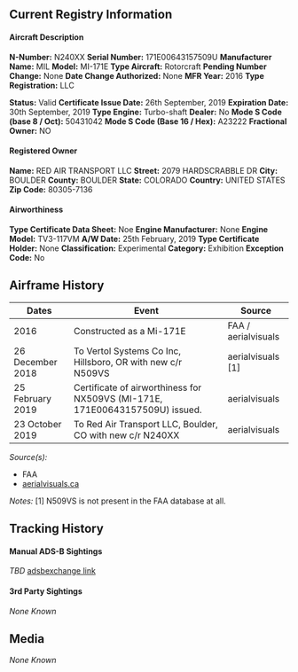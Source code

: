 ## Current Registry Information
#### Aircraft Description
**N-Number:** N240XX
**Serial Number:** 171E00643157509U
**Manufacturer Name:** MIL
**Model:** MI-171E
**Type Aircraft:** Rotorcraft
**Pending Number Change:** None
**Date Change Authorized:** None
**MFR Year:** 2016
**Type Registration:** LLC

**Status:** Valid
**Certificate Issue Date:** 26th September, 2019
**Expiration Date:** 30th September, 2019
**Type Engine:** Turbo-shaft
**Dealer:** No
**Mode S Code (base 8 / Oct):** 50431042
**Mode S Code (Base 16 / Hex):** A23222
**Fractional Owner:** NO

#### Registered Owner
**Name:** RED AIR TRANSPORT LLC
**Street:** 2079 HARDSCRABBLE DR
**City:** BOULDER
**County:** BOULDER
**State:** COLORADO
**Country:** UNITED STATES
**Zip Code:** 80305-7136

#### Airworthiness 
**Type Certificate Data Sheet:** Noe
**Engine Manufacturer:** None
**Engine Model:** TV3-117VM
**A/W Date:** 25th February, 2019
**Type Certificate Holder:** None
**Classification:** Experimental
**Category:** Exhibition
**Exception Code:** No

## Airframe History

| **Dates**        | **Event**                                                                    | **Source**          |
| ---------------- | ---------------------------------------------------------------------------- | ------------------- |
| 2016             | Constructed as a Mi-171E                                                     | FAA / aerialvisuals |
| 26 December 2018 | To Vertol Systems Co Inc, Hillsboro, OR with new c/r N509VS                  | aerialvisuals [1]   |
| 25 February 2019 | Certificate of airworthiness for NX509VS (MI-171E, 171E00643157509U) issued. | aerialvisuals       |
| 23 October 2019  | To Red Air Transport LLC, Boulder, CO with new c/r N240XX                    | aerialvisuals       |
*Source(s):*
- FAA
- [aerialvisuals.ca](https://www.aerialvisuals.ca/AirframeDossier.php?Serial=195023)

*Notes:*
[1] N509VS is not present in the FAA database at all.

## Tracking History
#### Manual ADS-B Sightings
*TBD*
[adsbexchange link](https://globe.adsbexchange.com/?icao=a23222)

#### 3rd Party Sightings
*None Known*

## Media
*None Known*

